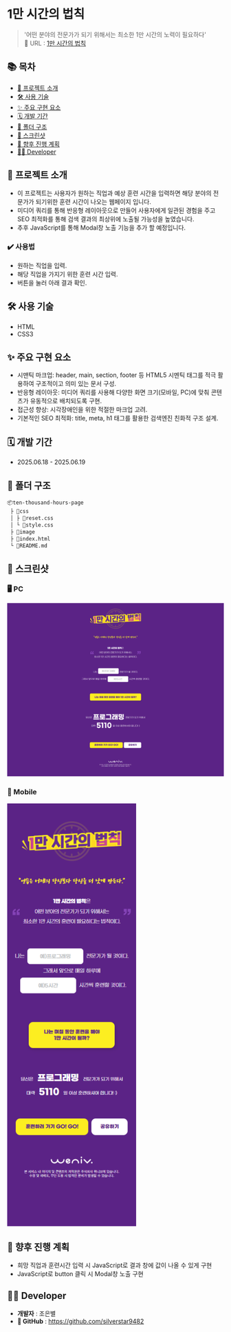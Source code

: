 # 1만 시간의 법칙

> '어떤 분야의 전문가가 되기 위해서는 최소한 1만 시간의 노력이 필요하다'<br />
> 🔗 URL : [1만 시간의 법칙](https://silverstar9482.github.io/ten-thousand-hours-page/)

## 📚 목차

-   [📝 프로젝트 소개](#-프로젝트-소개)
-   [🛠️ 사용 기술](#️-사용-기술)
-   [✨ 주요 구현 요소](#-주요-구현-요소)
-   [🗓️ 개발 기간](#️-개발-기간)
-   [📁 폴더 구조](#-폴더-구조)
-   [📸 스크린샷](#-스크린샷)
-   [🔎 향후 진행 계획](#-향후-진행-계획)
-   [🙋‍♂️ Developer](#️-developer)

## 📝 프로젝트 소개

-   이 프로젝트는 사용자가 원하는 직업과 예상 훈련 시간을 입력하면 해당 분야의 전문가가 되기위한 훈련 시간이 나오는 웹페이지 입니다.
-   미디어 쿼리를 통해 반응형 레이아웃으로 만들어 사용자에게 일관된 경험을 주고 SEO 최적화를 통해 검색 결과의 최상위에 노출될 가능성을 높였습니다.
-   추후 JavaScript를 통해 Modal창 노출 기능을 추가 할 예정입니다.

### ✔️ 사용법

-   원하는 직업을 입력.
-   해당 직업을 가지기 위한 훈련 시간 입력.
-   버튼을 눌러 아래 결과 확인.

## 🛠️ 사용 기술

-   HTML
-   CSS3

## ✨ 주요 구현 요소

-   시맨틱 마크업: header, main, section, footer 등 HTML5 시멘틱 태그를 적극 활용하여 구조적이고 의미 있는 문서 구성.
-   반응형 레이아웃: 미디어 쿼리를 사용해 다양한 화면 크기(모바일, PC)에 맞춰 콘텐츠가 유동적으로 배치되도록 구현.
-   접근성 향상: 시각장애인을 위한 적절한 마크업 고려.
-   기본적인 SEO 최적화: title, meta, h1 태그를 활용한 검색엔진 친화적 구조 설계.

## 🗓️ 개발 기간

-   2025.06.18 - 2025.06.19

## 📁 폴더 구조

```
📦ten-thousand-hours-page
 ├ 📂css
 │ ├ 📜reset.css
 │ └ 📜style.css
 ├ 📂image
 ├ 📜index.html
 └ 📜README.md
```

## 📸 스크린샷

### 🖥️ PC

<img src="./image/1000-hour-PC.png" alt="PC 화면 스크린샷" width="600">

### 📱 Mobile

<img src="./image/1000-hour-mobile.png" alt="모바일 화면 스크린샷" width="300">

## 🔎 향후 진행 계획

-   희망 직업과 훈련시간 입력 시 JavaScript로 결과 창에 값이 나올 수 있게 구현
-   JavaScript로 button 클릭 시 Modal창 노출 구현

## 🙋‍♂️ Developer

-   **개발자** : 조은별
-   **📌 GitHub** : https://github.com/silverstar9482
